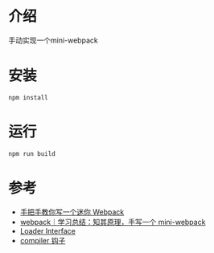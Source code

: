# 介绍
手动实现一个mini-webpack
# 安装
```npm install```
# 运行
```npm run build```
# 参考
* [手把手教你写一个迷你 Webpack](https://mp.weixin.qq.com/s/vDuOV2OxgJlpk8EmGuVADg)
* [webpack｜学习总结：知其原理，手写一个 mini-webpack](https://juejin.cn/post/7041483613514235934#heading-5)
* [Loader Interface](https://www.webpackjs.com/api/loaders/)
* [compiler 钩子](https://webpack.docschina.org/api/compiler-hooks/)
